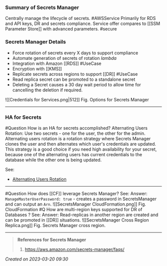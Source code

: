 ### Summary of Secrets Manager
Centrally manage the lifecycle of secrets. #AWSService Primarily for RDS and API keys, DR and secrets compliance. Service offer compares to [[SSM Parameter Store]] with advanced parameters. #secure 

### Secrets Manager Details
- Force rotation of secrets every X days to support compliance 
- Automate generation of secrets of rotation *lambda*
- Integration with Amazon [[RDS]] #UseCase 
- Encryption with [[KMS]]
- Replicate secrets across regions to support [[DR]] #UseCase 
- Read replica secret can be promoted to a standalone secret
- Deleting a Secret causes a 30 day wait period to allow time for cancelling the deletion if required. 

![[Credentials for Services.png|512]]
Fig. Options for Secrets Manager

---

### HA for Secrets

#Question How is an HA for secrets accomplished?
Alternating Users Rotation: Use two secrets - one for the user, the other for the admin. Alternating users rotation is a rotation strategy where Secrets Manager clones the user and then alternates which user's credentials are updated. This strategy is a good choice if you need high availability for your secret, because one of the alternating users has current credentials to the database while the other one is being updated. 

See: 
- [Alternating Users Rotation](https://docs.aws.amazon.com/secretsmanager/latest/userguide/tutorials_rotation-alternating.html)

---

#Question  How does [[CF]] leverage Secrets Manager?
See:
Answer: `ManageMasterUserPassword: true` - creates a password in SecretsManager and can output an `Arn`. 
![[SecretsManager CloudFormation.png]]
Fig. CloudFormation 
#Q How are multi-region keys supported for DR of Databases ?
See:
Answer: Read-replicas in another region are created and can be promoted in [[DR]] situations.
![[SecretsManager Cross Region Replica.png]]
Fig. Secrets Manager cross region.

---
> **References for Secrets Manager**
> 1. https://aws.amazon.com/secrets-manager/faqs/ 
> 
 
*Created on 2023-03-20 09:30*